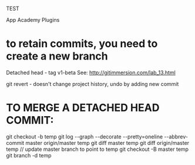 TEST

App Academy Plugins

to retain commits, you need to create a new branch
=======
Detached head - tag v1-beta
See: http://gitimmersion.com/lab_13.html

git revert <commit> - doesn't change project history, undo by adding new commit

# TO MERGE A DETACHED HEAD COMMIT:
git checkout -b temp
git log --graph --decorate --pretty=oneline --abbrev-commit master origin/master temp
git diff master temp
git diff origin/master temp
// update master branch to point to temp
git checkout -B master temp
git branch -d temp

